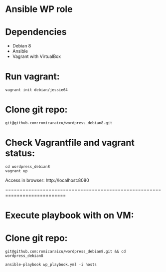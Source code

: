 # Ansible WP role

# Dependencies 
 - Debian 8
 - Ansible
 - Vagrant with VirtualBox

# Run vagrant:

	vagrant init debian/jessie64

# Clone git repo:

	git@github.com:romicaraicu/wordpress_debian8.git

# Check Vagrantfile and vagrant status:

	cd wordpress_debian8
	vagrant up

Access in browser: http://localhost:8080
  
===========================================================================
# Execute playbook with on VM:

# Clone git repo:

	git@github.com:romicaraicu/wordpress_debian8.git && cd wordpress_debian8

	ansible-playbook wp_playbook.yml -i hosts
